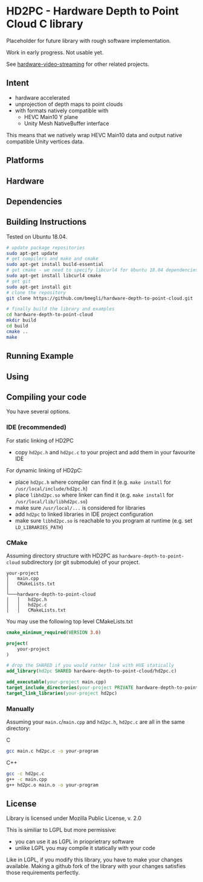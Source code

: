 # HD2PC - Hardware Depth to Point Cloud C library

Placeholder for future library with rough software implementation.

Work in early progress. Not usable yet.

See [hardware-video-streaming](https://github.com/bmegli/hardware-video-streaming) for other related projects.

## Intent

- hardware accelerated
- unprojection of depth maps to point clouds
- with formats natively compatible with
     - HEVC Main10 Y plane
     - Unity Mesh NativeBuffer interface

This means that we natively wrap HEVC Main10 data and output native compatible Unity vertices data. 

## Platforms 

## Hardware

## Dependencies

## Building Instructions

Tested on Ubuntu 18.04.

``` bash
# update package repositories
sudo apt-get update 
# get compilers and make and cmake
sudo apt-get install build-essential
# get cmake - we need to specify libcurl4 for Ubuntu 18.04 dependencies problem
sudo apt-get install libcurl4 cmake
# get git
sudo apt-get install git
# clone the repository
git clone https://github.com/bmegli/hardware-depth-to-point-cloud.git

# finally build the library and examples
cd hardware-depth-to-point-cloud
mkdir build
cd build
cmake ..
make
```

## Running Example

## Using

## Compiling your code

You have several options.

### IDE (recommended)

For static linking of HD2PC
- copy `hd2pc.h` and `hd2pc.c` to your project and add them in your favourite IDE

For dynamic linking of HD2pC:
- place `hd2pc.h` where compiler can find it (e.g. `make install` for `/usr/local/include/hd2pc.h`)
- place `libhd2pc.so` where linker can find it (e.g. `make install` for `/usr/local/lib/libhd2pc.so`)
- make sure `/usr/local/...` is considered for libraries
- add `hd2pc` to linked libraries in IDE project configuration
- make sure `libhd2pc.so` is reachable to you program at runtime (e.g. set `LD_LIBRARIES_PATH`)

### CMake

Assuming directory structure with HD2PC as `hardware-depth-to-point-cloud` subdirectory (or git submodule) of your project.

```
your-project
│   main.cpp
│   CMakeLists.txt
│
└───hardware-depth-to-point-cloud
│   │   hd2pc.h
│   │   hd2pc.c
│   │   CMakeLists.txt
```

You may use the following top level CMakeLists.txt

``` CMake
cmake_minimum_required(VERSION 3.0)

project(
    your-project
)

# drop the SHARED if you would rather link with HVE statically
add_library(hd2pc SHARED hardware-depth-to-point-cloud/hd2pc.c)

add_executable(your-project main.cpp)
target_include_directories(your-project PRIVATE hardware-depth-to-point-cloud)
target_link_libraries(your-project hd2pc)
```

### Manually

Assuming your `main.c`/`main.cpp` and `hd2pc.h`, `hd2pc.c` are all in the same directory:

C
```bash
gcc main.c hd2pc.c -o your-program
```

C++
```bash
gcc -c hd2pc.c
g++ -c main.cpp
g++ hd2pc.o main.o -o your-program
```

## License

Library is licensed under Mozilla Public License, v. 2.0

This is similiar to LGPL but more permissive:
- you can use it as LGPL in prioprietrary software
- unlike LGPL you may compile it statically with your code

Like in LGPL, if you modify this library, you have to make your changes available.
Making a github fork of the library with your changes satisfies those requirements perfectly.
